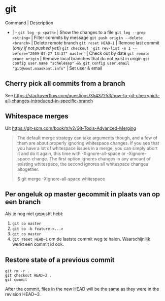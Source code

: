 # git

Command | Description
- | -
`git log -p <path>` | Show the changes to a file
`git log --grep <string>` | Filter commits by message
`git push origin --delete <branch>` | Delete remote branch
`git reset HEAD~1` | Remove last commit (_only if not pushed yet!_)
`git checkout 'git rev-list -n 1 --before="2009-07-27 13:37" master'` | Check out by date
`git remote prune origin` | Remove local branches that do not exist in origin
`git config user.name "scheleaap" && git config user.email "git@wout.maaskant.info"` | Set user & email

## Cherry pick all commits from a branch

See https://stackoverflow.com/questions/35437253/how-to-git-cherrypick-all-changes-introduced-in-specific-branch

## Whitespace merges

Uit https://git-scm.com/book/tr/v2/Git-Tools-Advanced-Merging 

> The default merge strategy can take arguments though, and a few of them are about properly ignoring whitespace changes. If you see that you have a lot of whitespace issues in a merge, you can simply abort it and do it again, this time with -Xignore-all-space or -Xignore-space-change. The first option ignores changes in any amount of existing whitespace, the second ignores all whitespace changes altogether.
> 
> $ git merge -Xignore-all-space whitespace

## Per ongeluk op master gecommit in plaats van op een branch

Als je nog niet gepusht hebt:

1. `git co master`
2. `git co -b feature-<...>`
3. `git co master`
4. `git reset HEAD~1` om de laatste commit weg te halen. Waarschijnlijk werkt een commit id ook.


## Restore state of a previous commit

```
git rm -r .
git checkout HEAD~3 .
git commit
```

After the commit, files in the new HEAD will be the same as they were in the revision HEAD~3.
